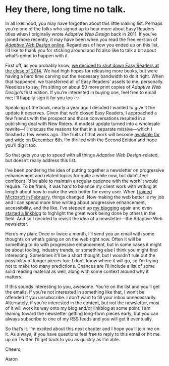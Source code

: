 # Hey there, long time no talk.

In all likelihood, you may have forgotten about this little mailing list. Perhaps you’re one of the folks who signed up to hear more about Easy Readers titles when I originally wrote *Adaptive Web Design* back in 2011. If you’ve joined more recently, it may have been when you read the free version of [*Adaptive Web Design* online](http://adaptivewebdesign.info/1st-edition/). Regardless of how you ended up on this list, I’d like to thank you for sticking around and I’d also like to talk a bit about what’s going to happen with it.

First off, as you probably know, [we decided to shut down Easy Readers at the close of 2014](http://easy-readers.net). We had high hopes for releasing more books, but were having a hard time carving out the necessary bandwidth to do it right. When that happened, we transferred all of Easy Readers’ assets to me, personally. Needless to say, I’m sitting on about 50 more print copies of *Adaptive Web Design*’s first edition. If you’re interested in buying one, feel free to email me; I’ll happily sign it for you too :-)

Speaking of the book, nearly a year ago I decided I wanted to give it the update it deserves. Given that we’d closed Easy Readers, I approached a few friends with the prospect and those conversations resulted in a publishing deal with New Riders. A modest update turned into a wholesale rewrite—I’ll discuss the reasons for that in a separate missive—which I finished a few weeks ago. The fruits of that work will become [available far and wide on December 6th](http://www.amazon.com/Adaptive-Web-Design-Experiences-Progressive/dp/0134216148/). I’m thrilled with the Second Edition and hope you’ll dig it too.

So that gets you up to speed with all things *Adaptive Web Design*-related, but doesn’t really address this list.

I’ve been pondering the idea of putting together a newsletter on progressive enhancement and related topics for quite a while now, but didn’t feel confident I’d be able to maintain a regular cadence with the work it would require. To be frank, it was hard to balance my client work with writing at length about how to make the web better for every user. When [I joined Microsoft in February](https://www.aaron-gustafson.com/notebook/ch-ch-ch-changes/), things changed. Now making the web better is my job and I can spend more time writing about progressive enhancement, accessibility, and the like. I’ve stepped up [my blogging](https://www.aaron-gustafson.com/notebook/) again and even [started a linkblog](https://www.aaron-gustafson.com/notebook/links/) to highlight the great work being done by others in the field. And so I decided to revisit the idea of a newsletter—the Adaptive Web newsletter.

Here’s my plan: Once or twice a month, I’ll send you an email with some thoughts on what’s going on on the web right now. Often it will be something to do with progressive enhancement, but in some cases it might be about tooling, industry trends, or something else I think you might find interesting. Sometimes it’ll be a short thought, but I wouldn’t rule out the possibility of longer pieces too; I don’t know where it will go, so I’m trying not to make too many predictions. Chances are I’ll include a list of some solid reading material as well, along with some context around why it matters.

If this sounds interesting to you, awesome. You’re on the list and you’ll get the emails. If you’re not interested in something like that, I won’t be offended if you unsubscribe. I don’t want to fill your inbox unnecessarily. Alternately, if you’re interested in the content, but not the newsletter, most of it will work its way onto my blog and/or linkblog at some point. I am leaning toward the newsletter getting long-form pieces early, but you can always subscribe to one of my RSS feeds and you will get it eventually.

So that’s it. I’m excited about this next chapter and I hope you’ll join me on it. As always, if you have questions feel free to reply to this email or hit me up on Twitter. I’ll get back to you as quickly as I’m able.

Cheers,

Aaron